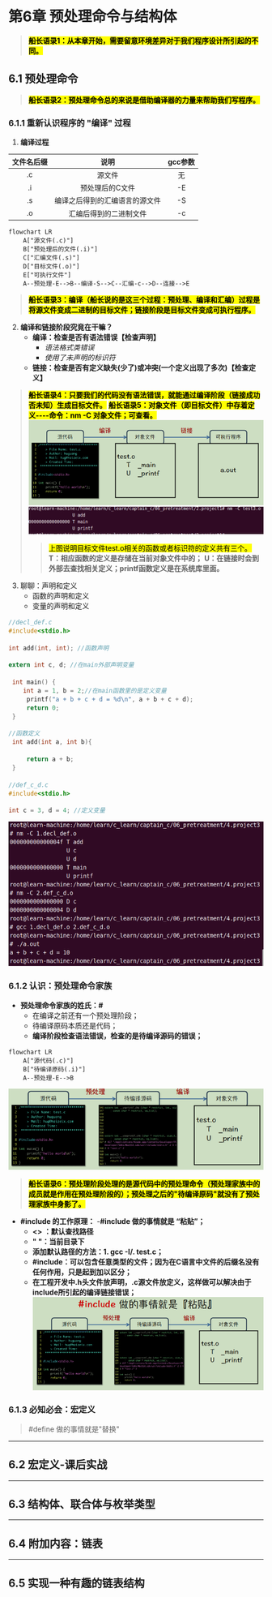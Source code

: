 # 第6章 预处理命令与结构体
>**<mark>船长语录1：从本章开始，需要留意环境差异对于我们程序设计所引起的不同。</mark>**

## 6.1 预处理命令
>**<mark>船长语录2：预处理命令总的来说是借助编译器的力量来帮助我们写程序。</mark>**
### 6.1.1 重新认识程序的 "编译" 过程
1. **编译过程**

| 文件名后缀 |             说明             | gcc参数 |
| :--------: | :--------------------------: | :-----: |
|     .c     |            源文件            |   无    |
|     .i     |        预处理后的C文件        |   -E    |
|     .s     | 编译之后得到的汇编语言的源文件 |   -S    |
|     .o     |     汇编后得到的二进制文件     |   -c    |

```mermaid
flowchart LR
    A["源文件(.c)"]
    B["预处理后的文件(.i)"]
    C["汇编文件(.s)"]
    D["目标文件(.o)"]
    E["可执行文件"]
    A--预处理-E-->B--编译-S-->C--汇编-c-->D--连接-->E
```

>**<mark>船长语录3：编译（船长说的是这三个过程：预处理、编译和汇编）过程是将源文件变成二进制的目标文件；链接阶段是目标文件变成可执行程序。</mark>**


2. **编译和链接阶段究竟在干嘛？**
    - **编译：检查是否有语法错误【检查声明】**
        - *语法格式类错误*
        - *使用了未声明的标识符*
    - **链接：检查是否有定义缺失(少了)或冲突(一个定义出现了多次)【检查定义】**
     
>**<mark>船长语录4：只要我们的代码没有语法错误，就能通过编译阶段（链接成功否未知）生成目标文件。</mark>**
>**<mark>船长语录5：对象文件（即目标文件）中存着定义----命令：nm -C 对象文件；可查看。</mark>**
![06_editprocess.png](./image/06_editprocess.png)
![06_nmCtest3o.png](./image/06_nmCtest3o.png)
>><mark>上图说明目标文件test.o相关的函数或者标识符的定义共有三个。</mark>
>>**T：相应函数的定义是存储在当前对象文件中的；**
>>**U：在链接时会到外部去查找相关定义；printf函数定义是在系统库里面。**

3. 聊聊：声明和定义
    - 函数的声明和定义 
    - 变量的声明和定义

```c
//decl_def.c
#include<stdio.h>
 
int add(int, int); //函数声明

extern int c, d; //在main外部声明变量

 int main() {
    int a = 1, b = 2;//在main函数里的是定义变量
     printf("a + b + c + d = %d\n", a + b + c + d);
     return 0;
 }

//函数定义
 int add(int a, int b){
     
     return a + b;
 }
 
//def_c_d.c
#include<stdio.h>

int c = 3, d = 4; //定义变量

```
![](./image/06_decl_def.png)

### 6.1.2 认识：预处理命令家族
    
- **预处理命令家族的姓氏：#**
    - 在编译之前还有一个预处理阶段；
    - 待编译原码本质还是代码；
    - **编译阶段检查语法错误，检查的是待编译源码的错误；**
```mermaid
flowchart LR
    A["源代码(.c)"]
    B["待编译原码(.i)"]
    A--预处理-E-->B
```

![06_pretreatment.png](./image/06_pretreatment.png)

>**<mark>船长语录6：预处理阶段处理的是源代码中的预处理命令（预处理家族中的成员就是作用在预处理阶段的）；预处理之后的"待编译原码"就没有了预处理家族中身影了。</mark>**

- **#include 的工作原理：**
    -**#include 做的事情就是 “粘贴”；**
    - **<> ：默认查找路径**
    - **" "：当前目录下**
    - **添加默认路径的方法：1. gcc -I/. test.c；**
    - **#include：可以包含任意类型的文件；因为在C语言中文件的后缀名没有任何作用，只是起到加以区分；**
    - **在工程开发中.h头文件放声明，.c源文件放定义，这样做可以解决由于include所引起的编译链接错误；**
![06_include.png](./image/06_include.png)



### 6.1.3 必知必会：宏定义

>#define 做的事情就是"替换"


---

## 6.2 宏定义-课后实战

---

## 6.3 结构体、联合体与枚举类型

---

## 6.4 附加内容：链表

---

## 6.5 实现一种有趣的链表结构